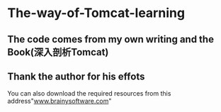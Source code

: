 # The-way-of-Tomcat-learning
## The code comes from my own writing and the Book(深入剖析Tomcat)
## Thank the author for his effots
You can also download the required resources from this address"www.brainysoftware.com" 
